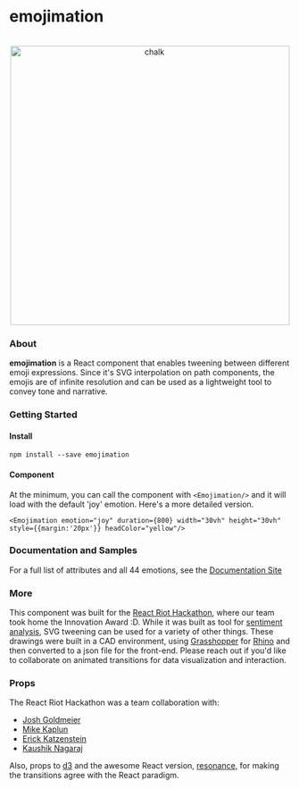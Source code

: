 # emojimation
<br/>

<div align="center">
<a href="https://ekatzenstein.github.io/emojimation" target="_blank"/>
	<img width="500" src="https://github.com/ekatzenstein/emojimation/blob/master/emoji.gif?raw=true" alt="chalk">
</a>
</div>

### About
<strong>emojimation</strong> is a React component that enables tweening between different emoji expressions. Since it's SVG interpolation on path components, the emojis are of infinite resolution and can be used as a lightweight tool to convey tone and narrative.


### Getting Started

#### Install
```npm install --save emojimation```

#### Component
At the minimum, you can call the component with `<Emojimation/>` and it will load with the default 'joy' emotion. Here's a more detailed version.

``` <Emojimation emotion="joy" duration={800} width="30vh" height="30vh" style={{margin:'20px'}} headColor="yellow"/> ```

### Documentation and Samples
For a full list of attributes and all 44 emotions, see the [Documentation Site](https://ekatzenstein.github.io/emojimation/)


### More
This component was built for the [React Riot Hackathon](https://www.reactriot.com/entries/301-reactmeisters), where our team took home the Innovation Award :D. While it was built as tool for [sentiment analysis](https://www.ibm.com/watson/developercloud/tone-analyzer.html), SVG tweening can be used for a variety of other things. These drawings were built in a CAD environment, using [Grasshopper](http://www.grasshopper3d.com/) for [Rhino](https://www.rhino3d.com/) and then converted to a json file for the front-end. Please reach out if you'd like to collaborate on animated transitions for data visualization and interaction.

### Props
The React Riot Hackathon was a team collaboration with:
* [Josh Goldmeier](https://github.com/joshuagoldmeier)
* [Mike Kaplun](https://github.com/mishaetaya)
* [Erick Katzenstein](https://github.com/ekatzenstein)
* [Kaushik Nagaraj](https://github.com/knxyzkn)

Also, props to [d3](https://d3js.org/) and the awesome React version, [resonance](https://www.npmjs.com/package/resonance), for making the transitions agree with the React paradigm.
